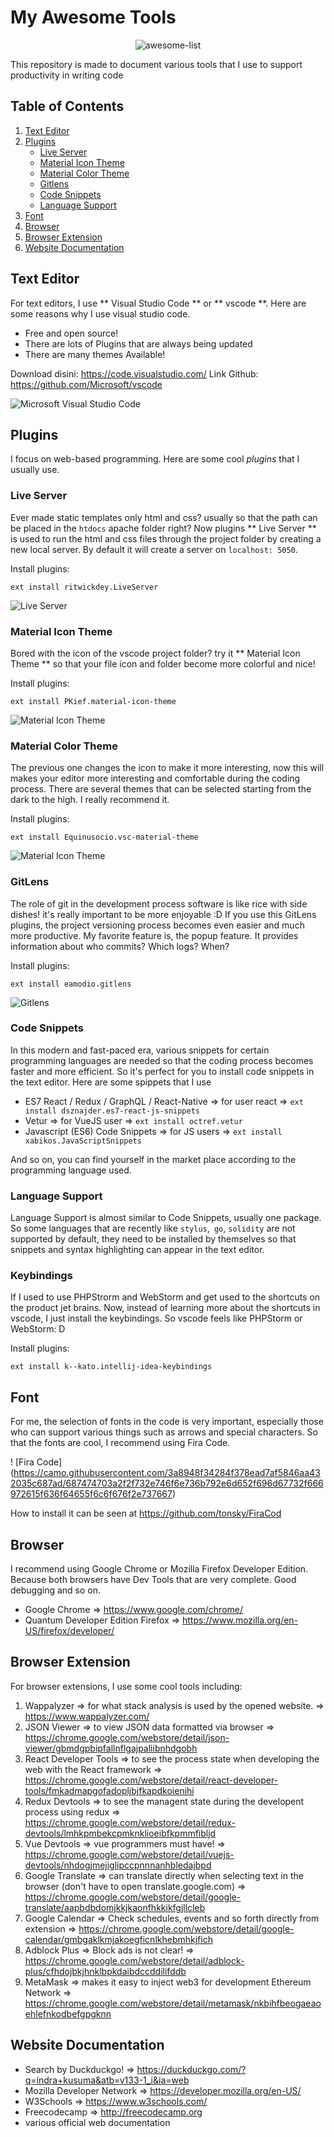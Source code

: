 # My Awesome Tools

<center> <img src="./img/awesome.svg" alt="awesome-list" style="max-height: 200px"> </center>

This repository is made to document various tools that I use to support productivity in writing code

## Table of Contents
1. [Text Editor](#text-editor)
2. [Plugins](#plugins)
    - [Live Server](#live-server)
    - [Material Icon Theme](#material-icon-theme)
    - [Material Color Theme](#material-color-theme)
    - [Gitlens](#gitlens)
    - [Code Snippets](#code-snippets)
    - [Language Support](#language-support)
3. [Font](#font)
4. [Browser](#browser)
5. [Browser Extension](#browser-extension)
6. [Website Documentation](#web-documentation)

## Text Editor

For text editors, I use ** Visual Studio Code ** or ** vscode **. Here are some reasons why I use visual studio code.

- Free and open source!
- There are lots of Plugins that are always being updated
- There are many themes Available!

Download disini: https://code.visualstudio.com/ 
Link Github: https://github.com/Microsoft/vscode

![Microsoft Visual Studio Code](https://cloud.githubusercontent.com/assets/11839736/16642200/6624dde0-43bd-11e6-8595-c81885ba0dc2.png)

## Plugins

I focus on web-based programming. Here are some cool _plugins_ that I usually use.

### Live Server

Ever made static templates only html and css? usually so that the path can be placed in the `htdocs` apache folder right? Now plugins ** Live Server ** is used to run the html and css files through the project folder by creating a new local server. By default it will create a server on `localhost: 5050`.

Install plugins:
```
ext install ritwickdey.LiveServer
```

![Live Server](https://github.com/ritwickdey/vscode-live-server/raw/master/images/Screenshot/vscode-live-server-explorer-menu-demo-1.gif)

### Material Icon Theme

Bored with the icon of the vscode project folder? try it ** Material Icon Theme ** so that your file icon and folder become more colorful and nice!

Install plugins:
```
ext install PKief.material-icon-theme
```

![Material Icon Theme](https://raw.githubusercontent.com/PKief/vscode-material-icon-theme/master/images/fileIcons.png)

### Material Color Theme

The previous one changes the icon to make it more interesting, now this will makes your editor more interesting and comfortable during the coding process. There are several themes that can be selected starting from the dark to the high. I really recommend it.

Install plugins:
```
ext install Equinusocio.vsc-material-theme
```

![Material Icon Theme](https://i.imgur.com/qvxc7OA.jpg)

### GitLens

The role of git in the development process software is like rice with side dishes! it's really important to be more enjoyable :D If you use this GitLens plugins, the project versioning process becomes even easier and much more productive. My favorite feature is, the popup feature. It provides information about who commits? Which logs? When?

Install plugins:
```
ext install eamodio.gitlens
```

![Gitlens](https://raw.githubusercontent.com/eamodio/vscode-gitlens/master/images/gitlens-preview.gif)

### Code Snippets

In this modern and fast-paced era, various snippets for certain programming languages ​​are needed so that the coding process becomes faster and more efficient. So it's perfect for you to install code snippets in the text editor. Here are some spippets that I use

- ES7 React / Redux / GraphQL / React-Native => for user react => `ext install dsznajder.es7-react-js-snippets`
- Vetur => for VueJS user => `ext install octref.vetur`
- Javascript (ES6) Code Snippets => for JS users => `ext install xabikos.JavaScriptSnippets`

And so on, you can find yourself in the market place according to the programming language used.

### Language Support

Language Support is almost similar to Code Snippets, usually one package. So some languages that are recently like `stylus`,` go`, `solidity` are not supported by default, they need to be installed by themselves so that snippets and syntax highlighting can appear in the text editor.

### Keybindings

If I used to use PHPStrorm and WebStorm and get used to the shortcuts on the product jet brains. Now, instead of learning more about the shortcuts in vscode, I just install the keybindings. So vscode feels like PHPStorm or WebStorm: D

Install plugins: 
```
ext install k--kato.intellij-idea-keybindings
```

## Font

For me, the selection of fonts in the code is very important, especially those who can support various things such as arrows and special characters. So that the fonts are cool, I recommend using Fira Code.

! [Fira Code] (https://camo.githubusercontent.com/3a8948f34284f378ead7af5846aa432035c687ad/687474703a2f2f732e746f6e736b792e6d652f696d67732f666972615f636f64655f6c6f676f2e737667)

How to install it can be seen at https://github.com/tonsky/FiraCod


## Browser

I recommend using Google Chrome or Mozilla Firefox Developer Edition. Because both browsers have Dev Tools that are very complete. Good debugging and so on.

- Google Chrome => https://www.google.com/chrome/
- Quantum Developer Edition Firefox => https://www.mozilla.org/en-US/firefox/developer/

## Browser Extension

For browser extensions, I use some cool tools including:

1. Wappalyzer => for what stack analysis is used by the opened website. => https://www.wappalyzer.com/
2. JSON Viewer => to view JSON data formatted via browser => https://chrome.google.com/webstore/detail/json-viewer/gbmdgpbipfallnflgajpaliibnhdgobh
3. React Developer Tools => to see the process state when developing the web with the React framework => https://chrome.google.com/webstore/detail/react-developer-tools/fmkadmapgofadopljbjfkapdkoienihi
4. Redux Devtools => to see the managent state during the developent process using redux => https://chrome.google.com/webstore/detail/redux-devtools/lmhkpmbekcpmknklioeibfkpmmfibljd
5. Vue Devtools => vue programmers must have! => https://chrome.google.com/webstore/detail/vuejs-devtools/nhdogjmejiglipccpnnnanhbledajbpd
6. Google Translate => can translate directly when selecting text in the browser (don't have to open translate.google.com) => https://chrome.google.com/webstore/detail/google-translate/aapbdbdomjkkjkaonfhkkikfgjllcleb
7. Google Calendar => Check schedules, events and so forth directly from extension => https://chrome.google.com/webstore/detail/google-calendar/gmbgaklkmjakoegficnlkhebmhkjfich
8. Adblock Plus => Block ads is not clear! => https://chrome.google.com/webstore/detail/adblock-plus/cfhdojbkjhnklbpkdaibdccddilifddb
9. MetaMask => makes it easy to inject web3 for development Ethereum Network => https://chrome.google.com/webstore/detail/metamask/nkbihfbeogaeaoehlefnkodbefgpgknn

## Website Documentation

- Search by Duckduckgo! => https://duckduckgo.com/?q=indra+kusuma&atb=v133-1_i&ia=web
- Mozilla Developer Network => https://developer.mozilla.org/en-US/
- W3Schools => https://www.w3schools.com/
- Freecodecamp => http://freecodecamp.org
- various official web documentation
